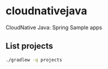 # cloudnativejava

CloudNative Java: Spring Sample apps

## List projects

```sh
./gradlew -q projects
```
